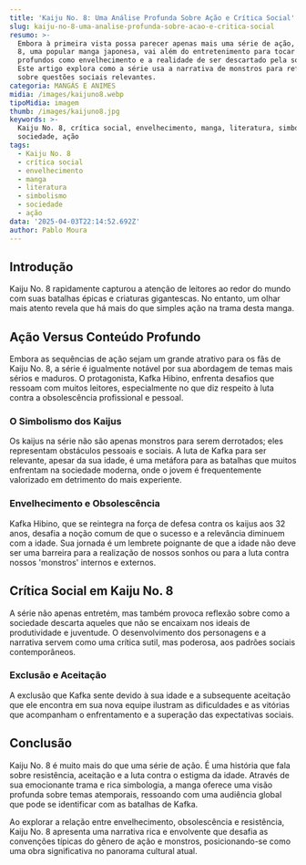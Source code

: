 ```yaml
---
title: 'Kaiju No. 8: Uma Análise Profunda Sobre Ação e Crítica Social'
slug: kaiju-no-8-uma-analise-profunda-sobre-acao-e-critica-social
resumo: >-
  Embora à primeira vista possa parecer apenas mais uma série de ação, Kaiju No.
  8, uma popular manga japonesa, vai além do entretenimento para tocar em temas
  profundos como envelhecimento e a realidade de ser descartado pela sociedade.
  Este artigo explora como a série usa a narrativa de monstros para refletir
  sobre questões sociais relevantes.
categoria: MANGÁS E ANIMES
midia: /images/kaijuno8.webp
tipoMidia: imagem
thumb: /images/kaijuno8.jpg
keywords: >-
  Kaiju No. 8, crítica social, envelhecimento, manga, literatura, simbolismo,
  sociedade, ação
tags:
  - Kaiju No. 8
  - crítica social
  - envelhecimento
  - manga
  - literatura
  - simbolismo
  - sociedade
  - ação
data: '2025-04-03T22:14:52.692Z'
author: Pablo Moura
---
```


## Introdução
Kaiju No. 8 rapidamente capturou a atenção de leitores ao redor do mundo com suas batalhas épicas e criaturas gigantescas. No entanto, um olhar mais atento revela que há mais do que simples ação na trama desta manga.

## Ação Versus Conteúdo Profundo
Embora as sequências de ação sejam um grande atrativo para os fãs de Kaiju No. 8, a série é igualmente notável por sua abordagem de temas mais sérios e maduros. O protagonista, Kafka Hibino, enfrenta desafios que ressoam com muitos leitores, especialmente no que diz respeito à luta contra a obsolescência profissional e pessoal.

### O Simbolismo dos Kaijus
Os kaijus na série não são apenas monstros para serem derrotados; eles representam obstáculos pessoais e sociais. A luta de Kafka para ser relevante, apesar da sua idade, é uma metáfora para as batalhas que muitos enfrentam na sociedade moderna, onde o jovem é frequentemente valorizado em detrimento do mais experiente.

### Envelhecimento e Obsolescência
Kafka Hibino, que se reintegra na força de defesa contra os kaijus aos 32 anos, desafia a noção comum de que o sucesso e a relevância diminuem com a idade. Sua jornada é um lembrete poignante de que a idade não deve ser uma barreira para a realização de nossos sonhos ou para a luta contra nossos 'monstros' internos e externos.

## Crítica Social em Kaiju No. 8
A série não apenas entretém, mas também provoca reflexão sobre como a sociedade descarta aqueles que não se encaixam nos ideais de produtividade e juventude. O desenvolvimento dos personagens e a narrativa servem como uma crítica sutil, mas poderosa, aos padrões sociais contemporâneos.

### Exclusão e Aceitação
A exclusão que Kafka sente devido à sua idade e a subsequente aceitação que ele encontra em sua nova equipe ilustram as dificuldades e as vitórias que acompanham o enfrentamento e a superação das expectativas sociais.

## Conclusão
Kaiju No. 8 é muito mais do que uma série de ação. É uma história que fala sobre resistência, aceitação e a luta contra o estigma da idade. Através de sua emocionante trama e rica simbologia, a manga oferece uma visão profunda sobre temas atemporais, ressoando com uma audiência global que pode se identificar com as batalhas de Kafka.

Ao explorar a relação entre envelhecimento, obsolescência e resistência, Kaiju No. 8 apresenta uma narrativa rica e envolvente que desafia as convenções típicas do gênero de ação e monstros, posicionando-se como uma obra significativa no panorama cultural atual.
